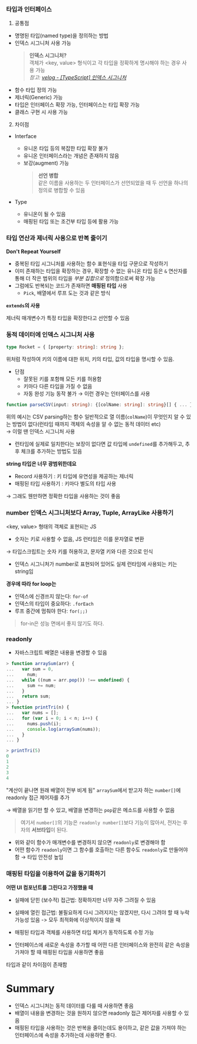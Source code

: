 ### 타입과 인터페이스

1. 공통점

- 명명된 타입(named type)을 정의하는 방법
- 인덱스 시그니처 사용 가능
  > **인덱스 시그니처?**  
  > 객체가 <key, value> 형식이고 각 타입을 정확하게 명시해야 하는 경우 사용 가능  
  > _참고: [velog - [TypeScript] 인덱스 시그니처](https://velog.io/@ahsy92/TypeScript-%EC%9D%B8%EB%8D%B1%EC%8A%A4-%EC%8B%9C%EA%B7%B8%EB%8B%88%EC%B2%98)_
- 함수 타입 정의 가능
- 제너릭(Generic) 가능
- 타입은 인터페이스 확장 가능, 인터페이스는 타입 확장 가능
- 클래스 구현 시 사용 가능

2. 차이점

- Interface

  - 유니온 타입 등의 복잡한 타입 확장 불가
  - 유니온 인터페이스라는 개념은 존재하지 않음
  - 보강(augment) 가능
    > **선언 병합**  
    >  같은 이름을 사용하는 두 인터페이스가 선언되었을 때 두 선언을 하나의 정의로 병합할 수 있음

- Type
  - 유니온이 될 수 있음
  - 매핑된 타입 또는 조건부 타입 등에 활용 가능

### 타입 연산과 제너릭 사용으로 반복 줄이기

**Don't Repeat Yourself**

- 중복된 타입 시그니처를 사용하는 함수 표현식을 타입 구문으로 작성하기
- 이미 존재하는 타입을 확장하는 경우, 확장할 수 없는 유니온 타입 등은 `&` 연산자를 통해 더 작은 범위의 타입을 _부분 집합으로_ 정의함으로써 확장 가능
- 그럼에도 반복되는 코드가 존재하면 **매핑된 타입** 사용
  - `Pick`, 배열에서 루프 도는 것과 같은 방식

**`extends`의 사용**

제너릭 매개변수가 특정 타입을 확장한다고 선언할 수 있음

### 동적 데이터에 인덱스 시그니처 사용

```ts
type Rocket = { [property: string]: string };
```

위처럼 작성하여 키의 이름에 대한 위치, 키의 타입, 값의 타입을 명시할 수 있음.

- 단점
  - 잘못된 키를 포함해 모든 키를 허용함
  - 키마다 다른 타입을 가질 수 없음
  - 자동 완성 기능 동작 불가
    → 이런 경우는 인터페이스를 사용

```ts
function parseCSV(input: string): {[colName: string]: string}[] { ... }
```

위의 예시는 CSV parsing하는 함수
일반적으로 열 이름(`colName`)이 무엇인지 알 수 있는 방법이 없다(런타임 때까지 객체의 속성을 알 수 없는 동적 데이터 etc)  
→ 이럴 땐 인덱스 시그니처 사용

- 런타임에 실제로 일치한다는 보장이 없다면 값 타입에 `undefined`를 추가해두고, 추후 체크를 추가하는 방법도 있음

**string 타입은 너무 광범위한데요**

- Record 사용하기 : 키 타입에 유연성을 제공하는 제너릭
- 매핑된 타입 사용하기 : 키마다 별도의 타입 사용

→ 그래도 웬만하면 정확한 타입을 사용하는 것이 좋음

### number 인덱스 시그니처보다 Array, Tuple, ArrayLike 사용하기

<key, value> 형태의 객체로 표현되는 JS

- 숫자는 키로 사용할 수 없음, JS 런타임은 이를 문자열로 변환

→ 타입스크립트는 숫자 키를 허용하고, 문자열 키와 다른 것으로 인식

- 인덱스 시그니처가 number로 표현되어 있어도 실제 런타임에 사용되는 키는 string임

**경우에 따라 for loop는**

- 인덱스에 신경쓰지 않는다: `for-of`
- 인덱스의 타입이 중요하다: `.forEach`
- 루프 중간에 멈춰야 한다: `for(;;)`

> for-in은 성능 면에서 좋지 않기도 하다.

### readonly

- 자바스크립트 배열은 내용을 변경할 수 있음

```js
> function arraySum(arr) {
...   var sum = 0,
...     num;
...   while ((num = arr.pop()) !== undefined) {
...     sum += num;
...   }
...   return sum;
... }
> function printTri(n) {
...   var nums = [];
...   for (var i = 0; i < n; i++) {
...     nums.push(i);
...     console.log(arraySum(nums));
...   }
... }

> printTri(5)
0
1
2
3
4
```

"계산이 끝나면 원래 배열이 전부 비게 됨"
`arraySum`에서 받고자 하는 `number[]`에 readonly 접근 제어자를 추가

→ 배열을 읽기만 할 수 있고, 배열을 변경하는 `pop`같은 메소드를 사용할 수 없음

> 여기서 `number[]`의 기능은 `readonly number[]`보다 기능이 많아서, 전자는 후자의 **서브타입**이 된다.

- 위와 같이 함수가 매개변수를 변경하지 않으면 `readonly`로 변경해야 함
- 어떤 함수가 `readonly`이면 그 함수를 호출하는 다른 함수도 `readonly`로 만들어야 함 → 타입 안전성 높임

### 매핑된 타입을 이용하여 값을 동기화하기

**어떤 UI 컴포넌트를 그린다고 가정했을 때**

- 실패에 닫힌 (보수적) 접근법: 정확하지만 너무 자주 그려질 수 있음
- 실패에 열린 접근법: 불필요하게 다시 그려지지는 않겠지만, 다시 그려야 할 때 누락 가능성 있음
  -> 모두 최적화에 이상적이지 않을 때
- 매핑된 타입과 객체를 사용하면 타입 체커가 동작하도록 수정 가능

- 인터페이스에 새로운 속성을 추가할 때 어떤 다른 인터페이스와 완전히 같은 속성을 가져야 할 때 매핑된 타입을 사용하면 좋음

타입과 같이 차이점이 존재함

# Summary

- 인덱스 시그니처는 동적 데이터를 다룰 때 사용하면 좋음
- 배열이 내용을 변경하는 것을 원하지 않으면 readonly 접근 제어자를 사용할 수 있음
- 매핑된 타입을 사용하는 것은 반복을 줄이는데도 용이하고, 같은 값을 가져야 하는 인터페이스에 속성을 추가하는데 사용하면 좋다.
